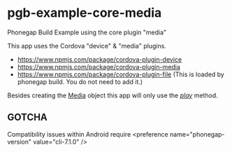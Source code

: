 # pgb-example-core-media
Phonegap Build Example using the core plugin "media"

This app uses the Cordova "device" & "media" plugins.

* https://www.npmjs.com/package/cordova-plugin-device
* https://www.npmjs.com/package/cordova-plugin-media
* https://www.npmjs.com/package/cordova-plugin-file (This is loaded by phonegap build. You do not need to add it.)

Besides creating the [Media](https://www.npmjs.com/package/cordova-plugin-media#media) object this app will only use the *[play](https://www.npmjs.com/package/cordova-plugin-media#mediaplay)* method.

## GOTCHA

Compatibility issues within Android require 
    &lt;preference name="phonegap-version" value="cli-7.1.0" /&gt;

